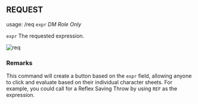## REQUEST 

usage: /req `expr` *DM Role Only*

`expr` The requested expression.

![req](https://user-images.githubusercontent.com/10622391/193412397-d1a78b9f-a626-4ae2-bbda-1b273a20add0.jpg)

### Remarks
This command will create a button based on the `expr` field, allowing anyone to click and evaluate based on their individual character sheets. For example, you could call for a Reflex Saving Throw by using `REF` as the expression.
